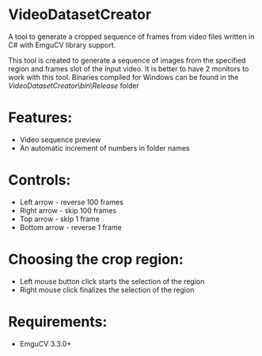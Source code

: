 # VideoDatasetCreator
A tool to generate a cropped sequence of frames from video files written in C# with EmguCV library support.

This tool is created to generate a sequence of images from the specified region and frames slot of the input video. It is better to have 2 monitors to work with this tool.
Binaries compiled for Windows can be found in the _VideoDatasetCreator\bin\Release_ folder

# Features:
- Video sequence preview
- An automatic increment of numbers in folder names 

# Controls:

- Left arrow - reverse 100 frames
- Right arrow - skip 100 frames
- Top arrow - skip 1 frame
- Bottom arrow - reverse 1 frame

# Choosing the crop region:
- Left mouse button click starts the selection of the region
- Right mouse click finalizes the selection of the region

# Requirements:
- EmguCV 3.3.0+
